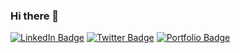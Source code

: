 ### Hi there 👋

<!--
**wenyulll/wenyulll** is a ✨ _special_ ✨ repository because its `README.md` (this file) appears on your GitHub profile.

Here are some ideas to get you started:

- 🔭 I’m currently working on ...
- 🌱 I’m currently learning ...
- 👯 I’m looking to collaborate on ...
- 🤔 I’m looking for help with ...
- 💬 Ask me about ...
- 📫 How to reach me: ...
- 😄 Pronouns: ...
- ⚡ Fun fact: ...
-->
[![LinkedIn Badge](https://img.shields.io/badge/-LinkedIn-blue?style=flat&logo=LinkedIn&logoColor=white&link=your-linkedin-url)](your-linkedin-url)
[![Twitter Badge](https://img.shields.io/badge/-Twitter-1DA1F2?style=flat&logo=Twitter&logoColor=white&link=your-twitter-url)](your-twitter-url)
[![Portfolio Badge](https://img.shields.io/badge/Portfolio-Website-blue)](your-portfolio-url)
